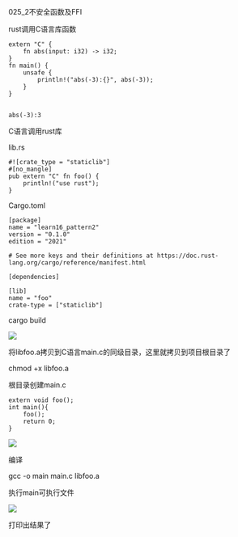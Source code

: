 025_2不安全函数及FFI

rust调用C语言库函数

```
extern "C" {
    fn abs(input: i32) -> i32;
}
fn main() {
    unsafe {
        println!("abs(-3):{}", abs(-3));
    }
}


abs(-3):3
```

C语言调用rust库

lib.rs

```
#![crate_type = "staticlib"]
#[no_mangle]
pub extern "C" fn foo() {
    println!("use rust");
}

```

Cargo.toml

```
[package]
name = "learn16_pattern2"
version = "0.1.0"
edition = "2021"

# See more keys and their definitions at https://doc.rust-lang.org/cargo/reference/manifest.html

[dependencies]

[lib]
name = "foo"
crate-type = ["staticlib"]

```

cargo build

![](images/WEBRESOURCE4f40953f030c2b95271a838e4e702e86截图.png)

将libfoo.a拷贝到C语言main.c的同级目录，这里就拷贝到项目根目录了

chmod +x libfoo.a

根目录创建main.c

```
extern void foo();
int main(){
    foo();
    return 0;
}
```

![](https://gitee.com/hxc8/images3/raw/master/img/202407172246996.jpg)

编译

gcc -o main main.c libfoo.a

执行main可执行文件

![](https://gitee.com/hxc8/images3/raw/master/img/202407172247993.jpg)

打印出结果了